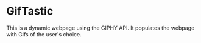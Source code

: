 # GifTastic
This is a dynamic webpage using the GIPHY API. It populates the webpage with Gifs of the user's choice. 
